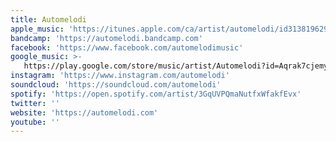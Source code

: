 ```yaml
---
title: Automelodi
apple_music: 'https://itunes.apple.com/ca/artist/automelodi/id313819629'
bandcamp: 'https://automelodi.bandcamp.com'
facebook: 'https://www.facebook.com/automelodimusic'
google_music: >-
   https://play.google.com/store/music/artist/Automelodi?id=Aqrak7cjemyfs7zok2qxt5tkwkq
instagram: 'https://www.instagram.com/automelodi'
soundcloud: 'https://soundcloud.com/automelodi'
spotify: 'https://open.spotify.com/artist/3GqUVPQmaNutfxWfakfEvx'
twitter: ''
website: 'https://automelodi.com'
youtube: ''
---
```

